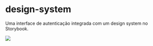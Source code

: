 # design-system
Uma interface de autenticação integrada com um design system no Storybook. 

<img src="https://i.imgur.com/hNojkU3.png" /> 
